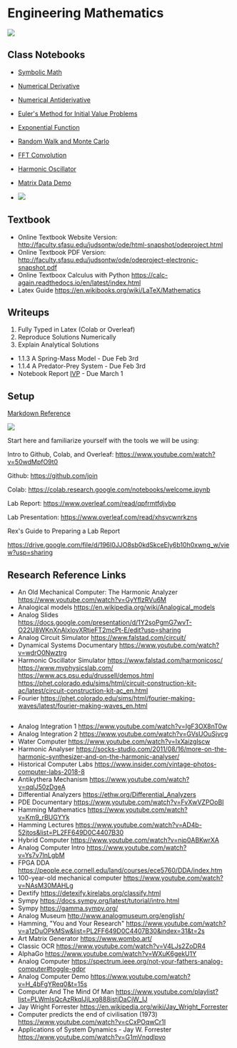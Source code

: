 # Engineering Mathematics

<img src="http://www.analogmuseum.org/english/impressions/CSI_front.jpg">

## Class Notebooks
* <a href="https://colab.research.google.com/drive/1Lgri8lJ4is-MPdArf4HuEZG7cVB-oYP4?usp=sharing">Symbolic Math</a>
* <a href="https://colab.research.google.com/drive/1-V7BYbTjIgKeU_xbCQto3Vs55zPFaJRX?usp=sharing">Numerical Derivative</a>
* <a href="https://colab.research.google.com/drive/1S5YiwTkzNJZUK-F8fZGE_5iziZby_lVq?usp=sharing">Numerical Antiderivative</a>
* <a href="https://colab.research.google.com/drive/1M1A4Vn-d3IlmQ3jLwxiK0NGD3S_d25_X?usp=sharing">Euler's Method for Initial Value Problems</a>
* <a href="https://colab.research.google.com/drive/1iuSJwAMotBa7Q3J7mZy3teA2xV0g6zlX?usp=sharing">Exponential Function</a>
* <a href="https://colab.research.google.com/drive/1sdMmmKbTBK28isJ4Hu_XeLApRPjvvFmA?usp=sharing">Random Walk and Monte Carlo</a>
* <a href="https://colab.research.google.com/drive/1IA6xiXEWwHRBsFowhczK3PMKyr-Qu7x9?usp=sharing">FFT Convolution</a>
* <a href="https://colab.research.google.com/drive/1tM5D7d_CBMFHF5MPzaRSqI3e7529oeyg?usp=sharing">Harmonic Oscillator</a>
* <a href="https://colab.research.google.com/drive/13l66_NjoeqM3m8Vp-A5f5WNjryaRaaXR?usp=sharing">Matrix Data Demo</a>

* <img src="https://www.re-thinkingthefuture.com/wp-content/uploads/2020/12/A2573-10-Things-you-did-not-know-about-the-Tacoma-Narrows-Bridge.jpg">


## Textbook
* Online Textbook Website Version: http://faculty.sfasu.edu/judsontw/ode/html-snapshot/odeproject.html
* Online Textbook PDF Version: http://faculty.sfasu.edu/judsontw/ode/odeproject-electronic-snapshot.pdf
* Online Textboox Calculus with Python https://calc-again.readthedocs.io/en/latest/index.html
* Latex Guide https://en.wikibooks.org/wiki/LaTeX/Mathematics

## Writeups
1) Fully Typed in Latex (Colab or Overleaf)
2) Reproduce Solutions Numerically
3) Explain Analytical Solutions 

* 1.1.3 A Spring-Mass Model - Due Feb 3rd
* 1.1.4 A Predator-Prey System - Due Feb 3rd
* Notebook Report <a href ="https://colab.research.google.com/drive/1M1A4Vn-d3IlmQ3jLwxiK0NGD3S_d25_X?usp=sharing">IVP</a> - Due March 1


## Setup

<a href="https://docs.github.com/en/get-started/writing-on-github/getting-started-with-writing-and-formatting-on-github/basic-writing-and-formatting-syntax">Markdown Reference</a>

<img src="https://99percentinvisible.org/app/uploads/2016/10/cybersyn-screen.jpg">

Start here and familiarize yourself with the tools we will be using:

Intro to Github, Colab, and Overleaf: https://www.youtube.com/watch?v=50wdMpfO9t0

Github: https://github.com/join

Colab: https://colab.research.google.com/notebooks/welcome.ipynb


Lab Report: https://www.overleaf.com/read/qpfrmtfdjvbp

Lab Presentation: https://www.overleaf.com/read/xhsvcwnrkzns

Rex's Guide to Preparing a Lab Report

https://drive.google.com/file/d/196l0JJO8sb0kdSkceEly6b10h0xwng_w/view?usp=sharing

## Research Reference Links
* An Old Mechanical Computer: The Harmonic Analyzer https://www.youtube.com/watch?v=GyYflzRVu6M
* Analogical models https://en.wikipedia.org/wiki/Analogical_models
* Analog Slides https://docs.google.com/presentation/d/1Y2soPgmG7wvT-O22U8WKnXnAlxlovXRtjeFT2mcPt-E/edit?usp=sharing
* Analog Circuit Simulator https://www.falstad.com/circuit/
* Dynamical Systems Documentary https://www.youtube.com/watch?v=wdrO0Nwztrg
* Harmonic Oscillator Simulator https://www.falstad.com/harmonicosc/ https://www.myphysicslab.com/ https://www.acs.psu.edu/drussell/demos.html https://phet.colorado.edu/sims/html/circuit-construction-kit-ac/latest/circuit-construction-kit-ac_en.html
* Fourier https://phet.colorado.edu/sims/html/fourier-making-waves/latest/fourier-making-waves_en.html

##
<!--
* Oscillators https://scholar.harvard.edu/files/schwartz/files/lecture1-oscillators-and-linearity.pdf
* Driven Oscillators https://scholar.harvard.edu/files/schwartz/files/lecture2-driven-oscillators.pdf
* Coupled Oscillators https://scholar.harvard.edu/files/schwartz/files/lecture3-coupled-oscillators.pdf
* Oscillators to Waves https://scholar.harvard.edu/files/schwartz/files/lecture4-oscillators-to-waves.pdf
* Fourier series https://scholar.harvard.edu/files/schwartz/files/lecture5-fourier.pdf
* Waves in strings and air https://scholar.harvard.edu/files/schwartz/files/lecture6-waves.pdf
* Music https://scholar.harvard.edu/files/schwartz/files/lecture7-music.pdf
* Fourier Transforms https://scholar.harvard.edu/files/schwartz/files/lecture8-fouriertransforms.pdf
* Impedance https://scholar.harvard.edu/files/schwartz/files/lecture9-impedance.pdf
* Energy and Power in Waves https://scholar.harvard.edu/files/schwartz/files/lecture10-power.pdf
* Wavepackets https://scholar.harvard.edu/files/schwartz/files/lecture11-wavepackets.pdf
* Phonons https://scholar.harvard.edu/files/schwartz/files/11-phononsphotons_0.pdf
* EM Waves https://scholar.harvard.edu/files/schwartz/files/lecture13-light.pdf
* Wave Phenomena https://scholar.harvard.edu/files/schwartz/files/lecture12-muller.pdf
* Color https://scholar.harvard.edu/files/schwartz/files/lecture17-color.pdf
* Diffraction https://scholar.harvard.edu/files/schwartz/files/lecture19-diffraction.pdf
* QM https://scholar.harvard.edu/files/schwartz/files/lecture20-quantum.pdf
-->
##
* Analog Integration 1 https://www.youtube.com/watch?v=IgF3OX8nT0w
* Analog Integration 2 https://www.youtube.com/watch?v=GVsUOuSjvcg
* Water Computer https://www.youtube.com/watch?v=IxXaizglscw
* Harmonic Analyser https://socks-studio.com/2011/08/16/more-on-the-harmonic-synthesizer-and-on-the-harmonic-analyser/
* Historical Computer Labs https://www.insider.com/vintage-photos-computer-labs-2018-8
* Antikythera Mechanism https://www.youtube.com/watch?v=qqlJ50zDgeA
* Differential Analyzers https://ethw.org/Differential_Analyzers
* PDE Documentary https://www.youtube.com/watch?v=FvXwVZPOoBI
* Hamming Mathematics https://www.youtube.com/watch?v=Km9_rBUGYYk
* Hamming Lectures https://www.youtube.com/watch?v=AD4b-52jtos&list=PL2FF649D0C4407B30
* Hybrid Computer https://www.youtube.com/watch?v=njp0ABKwrXA
* Analog Computer Intro https://www.youtube.com/watch?v=Ys7v7lnLgbM
* FPGA DDA https://people.ece.cornell.edu/land/courses/ece5760/DDA/index.htm
* 100-year-old mechanical computer https://www.youtube.com/watch?v=NAsM30MAHLg
* Dextify https://detexify.kirelabs.org/classify.html
* Sympy https://docs.sympy.org/latest/tutorial/intro.html
* Sympy https://gamma.sympy.org/
* Analog Museum http://www.analogmuseum.org/english/
* Hamming, "You and Your Research" https://www.youtube.com/watch?v=a1zDuOPkMSw&list=PL2FF649D0C4407B30&index=31&t=2s
* Art Matrix Generator https://www.wombo.art/
* Classic OCR https://www.youtube.com/watch?v=V4LJs2ZoDR4
* AlphaGo https://www.youtube.com/watch?v=WXuK6gekU1Y
* Analog Computer https://spectrum.ieee.org/not-your-fathers-analog-computer#toggle-gdpr
* Analog Computer Demo https://www.youtube.com/watch?v=H_4bFgYReq0&t=15s
* Computer And The Mind Of Man https://www.youtube.com/playlist?list=PLWmIsQcAzRkqlJjLxg888istjDaCjW_IJ
* Jay Wright Forrester https://en.wikipedia.org/wiki/Jay_Wright_Forrester
* Computer predicts the end of civilisation (1973) https://www.youtube.com/watch?v=cCxPOqwCr1I
* Applications of System Dynamics - Jay W. Forrester https://www.youtube.com/watch?v=G1mVnqdlpvo

<!--- 
* https://sam-dolan.staff.shef.ac.uk/mas212/notebooks/ODE_Example.html
* https://www.cfm.brown.edu/people/dobrush/am33/SymPy/index.html
* https://people.bu.edu/marc777/docs/WeberFechner-CoCoNIPS.pdf
* https://github.com/Zymrael/awesome-neural-ode
* https://catlikecoding.com/unity/tutorials/basics/
* Wave Equation https://personal.math.ubc.ca/~feldman/m256/wave.pdf
* Schrodinger Equation https://arxiv.org/pdf/physics/0610121.pdf
* Wave https://medium.com/analytics-vidhya/riding-the-wave-numerically-85f1ef461c95
* Rocket https://medium.com/analytics-vidhya/flying-a-rocket-numerically-404ed271ee23

## Notebooks

* https://colab.research.google.com/drive/1jLUcg9jkYtNt2i6XG3sXsuDshx9xS3BH?usp=sharing
-->
